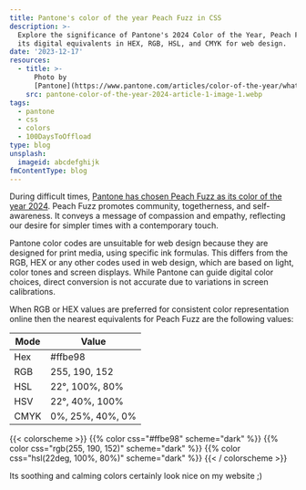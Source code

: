 ```yaml
---
title: Pantone's color of the year Peach Fuzz in CSS
description: >-
  Explore the significance of Pantone's 2024 Color of the Year, Peach Fuzz, and
  its digital equivalents in HEX, RGB, HSL, and CMYK for web design.
date: '2023-12-17'
resources:
  - title: >-
      Photo by
      [Pantone](https://www.pantone.com/articles/color-of-the-year/what-is-peach-fuzz/)
    src: pantone-color-of-the-year-2024-article-1-image-1.webp
tags:
  - pantone
  - css
  - colors
  - 100DaysToOffload
type: blog
unsplash:
  imageid: abcdefghijk
fmContentType: blog
---
```


During difficult times, [Pantone has chosen Peach Fuzz as its color of the year 2024](https://www.pantone.com/articles/color-of-the-year/what-is-peach-fuzz/). Peach Fuzz promotes community, togetherness, and self-awareness. It conveys a message of compassion and empathy, reflecting our desire for simpler times with a contemporary touch.

Pantone color codes are unsuitable for web design because they are designed for print media, using specific ink formulas. This differs from the RGB, HEX or any other codes used in web design, which are based on light, color tones and screen displays. While Pantone can guide digital color choices, direct conversion is not accurate due to variations in screen calibrations.

When RGB or HEX values are preferred for consistent color representation online then the nearest equivalents for Peach Fuzz are the following values:

| Mode  | Value |
| --- | --- |
| Hex | #ffbe98 |
| RGB | 255, 190, 152 |
| HSL | 22°, 100%, 80% |
| HSV | 22°, 40%, 100% |
| CMYK | 0%, 25%, 40%, 0% |

{{< colorscheme >}}
{{% color css="#ffbe98" scheme="dark" %}}
{{% color css="rgb(255, 190, 152)" scheme="dark" %}}
{{% color css="hsl(22deg, 100%, 80%)" scheme="dark" %}}
{{< / colorscheme >}}

Its soothing and calming colors certainly look nice on my website ;)
